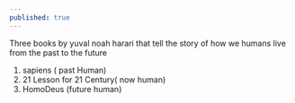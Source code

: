 ```yaml
---
published: true
---
```



Three books by yuval noah harari that tell the story of how we humans live from the past to the future

1. sapiens ( past Human)
2. 21 Lesson for 21 Century( now human)
3. HomoDeus (future human)

